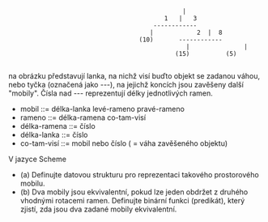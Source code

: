 ###
```
                                                | 
                                           1   |   3 
                                        ------------ 
                                       |            2  |  8 
                                    (10)       ------------
                                                 |               | 
                                              (15)          (5) 
 
```
na obrázku představují lanka, na nichž visí buďto objekt se zadanou váhou, nebo tyčka (označená jako ---),
na jejichž koncích jsou zavěšeny další "mobily". Čísla nad --- reprezentují délky jednotlivých ramen.

- mobil    ::= délka-lanka levé-rameno pravé-rameno
- rameno   ::= délka-ramena co-tam-visí
- délka-ramena  ::= číslo
- délka-lanka  ::= číslo 
- co-tam-visí   ::= mobil nebo číslo ( = váha zavěšeného objektu)

V jazyce Scheme
- (a) Definujte datovou strukturu pro reprezentaci takového prostorového mobilu.
- (b) Dva mobily jsou ekvivalentní, pokud lze jeden obdržet z druhého vhodnými rotacemi ramen.
Definujte binární funkci (predikát), který zjistí, zda jsou dva zadané mobily ekvivalentní.

